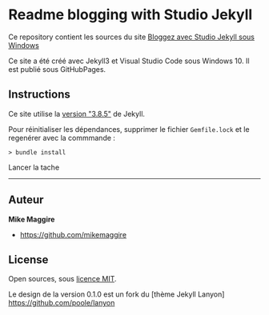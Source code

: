 # Readme blogging with Studio Jekyll

Ce repository contient les sources du site [Bloggez avec Studio Jekyll sous Windows](http://wiki.maggire.net/blogging-studio-jekyll)

Ce site a été créé avec Jekyll3 et Visual Studio Code sous Windows 10. Il est publié sous GitHubPages.

## Instructions

Ce site utilise la [version "3.8.5"](https://jekyllrb.com/news/releases/) de Jekyll.

Pour réinitialiser les dépendances, supprimer le fichier `Gemfile.lock` et le regenérer avec la commmande :

```
> bundle install
```

Lancer la tache 

--------------

## Auteur

**Mike Maggire**

- https://github.com/mikemaggire

## License

Open sources, sous [licence MIT](LICENSE.txt).

Le design de la version 0.1.0 est un fork du [thème Jekyll Lanyon] https://github.com/poole/lanyon
